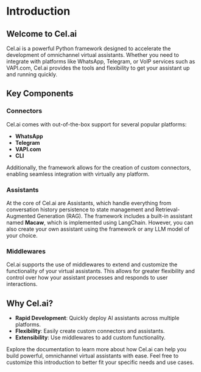 # Introduction

## Welcome to Cel.ai

Cel.ai is a powerful Python framework designed to accelerate the development of omnichannel virtual assistants. Whether you need to integrate with platforms like WhatsApp, Telegram, or VoIP services such as VAPI.com, Cel.ai provides the tools and flexibility to get your assistant up and running quickly.

## Key Components

### Connectors
Cel.ai comes with out-of-the-box support for several popular platforms:

- **WhatsApp**
- **Telegram**
- **VAPI.com**
- **CLI**

Additionally, the framework allows for the creation of custom connectors, enabling seamless integration with virtually any platform.

### Assistants
At the core of Cel.ai are Assistants, which handle everything from conversation history persistence to state management and Retrieval-Augmented Generation (RAG). The framework includes a built-in assistant named **Macaw**, which is implemented using LangChain. However, you can also create your own assistant using the framework or any LLM model of your choice.

### Middlewares
Cel.ai supports the use of middlewares to extend and customize the functionality of your virtual assistants. This allows for greater flexibility and control over how your assistant processes and responds to user interactions.


## Why Cel.ai?

- **Rapid Development**: Quickly deploy AI assistants across multiple platforms.
- **Flexibility**: Easily create custom connectors and assistants.
- **Extensibility**: Use middlewares to add custom functionality.

Explore the documentation to learn more about how Cel.ai can help you build powerful, omnichannel virtual assistants with ease.
Feel free to customize this introduction to better fit your specific needs and use cases.